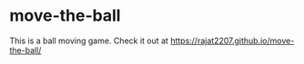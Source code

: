 # move-the-ball

This is a ball moving game. Check it out at  https://rajat2207.github.io/move-the-ball/
